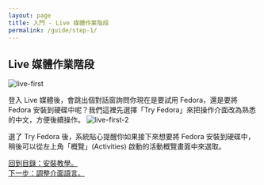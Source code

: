 ```yaml
---
layout: page
title: 入門 - Live 媒體作業階段
permalink: /guide/step-1/
---
```


## Live 媒體作業階段
![live-first](http://3.bp.blogspot.com/-kEFq1MwAJFg/UsPn0GqBXaI/AAAAAAAADEU/gppi1E6p6xQ/s1600/fedora20-live-first.png)

登入 Live 媒體後，會跳出個對話窗詢問你現在是要試用 Fedora，還是要將 Fedora 安裝到硬碟中呢？我們這裡先選擇「Try Fedora」來把操作介面改為熟悉的中文，方便後續操作。
![live-first-2](http://3.bp.blogspot.com/-dGTjhguFAvA/UsPnzy3t6KI/AAAAAAAADEQ/Eoy3qu8Pnkw/s1600/fedora20-live-first-2.png)

選了 Try Fedora 後，系統貼心提醒你如果接下來想要將 Fedora 安裝到硬碟中，稍後可以從左上角「概覽」(Activities) 啟動的活動概覽畫面中來選取。

<div class="switch">
  <div>
    <div><a href="/guide/">回到目錄：安裝教學。</a></div>
    <div><a href="/guide/step-2/">下一步：調整介面語言。</a></div>
  </div>
</div>
